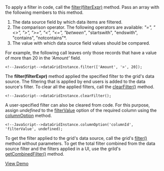 To apply a filter in code, call the [filter(filterExpr)](/api-reference/10%20UI%20Widgets/dxDataGrid/3%20Methods/filter(filterExpr).md '/Documentation/ApiReference/UI_Widgets/dxDataGrid/Methods/#filterfilterExpr') method. Pass an array with the following members to this method.

1. The data source field by which data items are filtered.
2. The comparison operator. The following operators are available: *"=", "<>", ">", ">=", "<", "<=", "between"*, "startswith", "endswith", "contains", "notcontains"*.
3. The value with which data source field values should be compared.

For example, the following call leaves only those records that have a value of more than 20 in the *'Amount'* field.

	<!--JavaScript-->dataGridInstance.filter(['Amount', '>', 20]);

The **filter(filterExpr)** method applied the specified filter to the grid's data source. The filtering that is applied by end users is added to the data source's filter. To clear all the applied filters, call the [clearFilter()](/api-reference/10%20UI%20Widgets/dxDataGrid/3%20Methods/clearFilter().md '/Documentation/ApiReference/UI_Widgets/dxDataGrid/Methods/#clearFilter') method.

	<!--JavaScript-->dataGridInstance.clearFilter();

A user-specified filter can also be cleared from code. For this purpose, assign *undefined* to the [filterValue](/api-reference/10%20UI%20Widgets/dxDataGrid/1%20Configuration/columns/filterValue.md '/Documentation/ApiReference/UI_Widgets/dxDataGrid/Configuration/columns/#filterValue') option of the required column using the [columnOption](/api-reference/10%20UI%20Widgets/dxDataGrid/3%20Methods/columnOption(id_optionName_optionValue).md '/Documentation/ApiReference/UI_Widgets/dxDataGrid/Methods/#columnOptionid_optionName_optionValue') method.
	
	<!--JavaScript-->dataGridInstance.columnOption('columnId', 'filterValue', undefined);

To get the filter applied to the grid's data source, call the grid's [filter()](/api-reference/10%20UI%20Widgets/dxDataGrid/3%20Methods/filter().md '/Documentation/ApiReference/UI_Widgets/dxDataGrid/Methods/#filter') method without parameters. To get the total filter combined from the data source filter and the filters applied in a UI, use the grild's [getCombinedFilter()](/api-reference/10%20UI%20Widgets/dxDataGrid/3%20Methods/getCombinedFilter().md '/Documentation/ApiReference/UI_Widgets/dxDataGrid/Methods/#getCombinedFilter') method.

<a href="http://js.devexpress.com/Demos/WidgetsGallery/#demo/datagridgridfilteringandsortingfilteringapi/" class="button orange small fix-width-155" style="margin-right: 20px;" target="_blank">View Demo</a>
